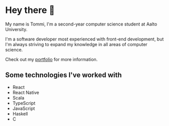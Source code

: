 # Hey there 👋

My name is Tommi, I'm a second-year computer science student at Aalto University. <br>

I'm a software developer most experienced with front-end development, but I'm always striving to expand my knowledge in all areas of computer science.

Check out my [portfolio](https://tommihonkanen.github.io/portfolio-website/) for more information.

## Some technologies I've worked with 

- React
- React Native
- Scala
- TypeScript
- JavaScript
- Haskell
- C
